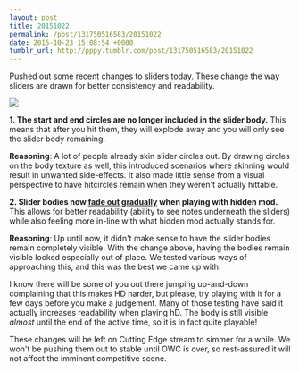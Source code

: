 ```yaml
---
layout: post
title: 20151022
permalink: /post/131750516583/20151022
date: 2015-10-23 15:08:54 +0000
tumblr_url: http://pppy.tumblr.com/post/131750516583/20151022
---
```

Pushed out some recent changes to sliders today. These change the way sliders are drawn for better consistency and readability.

![](http://puu.sh/kUICh/105cb8ba0c.png)

**1. The start and end circles are no longer included in the slider body.** This means that after you hit them, they will explode away and you will only see the slider body remaining.

**Reasoning**: A lot of people already skin slider circles out. By drawing circles on the body texture as well, this introduced scenarios where skinning would result in unwanted side-effects. It also made little sense from a visual perspective to have hitcircles remain when they weren't actually hittable.

**2. Slider bodies now [fade out gradually](http://puu.sh/kUzbu/1d8674cce4.mp4) when playing with hidden mod.** This allows for better readability (ability to see notes underneath the sliders) while also feeling more in-line with what hidden mod actually stands for.

**Reasoning**: Up until now, it didn't make sense to have the slider bodies remain completely visible. With the change above, having the bodies remain visible looked especially out of place. We tested various ways of approaching this, and this was the best we came up with.

I know there will be some of you out there jumping up-and-down complaining that this makes HD harder, but please, try playing with it for a few days before you make a judgement. Many of those testing have said it actually increases readability when playing hD. The body is still visible *almost* until the end of the active time, so it is in fact quite playable!

These changes will be left on Cutting Edge stream to simmer for a while. We won't be pushing them out to stable until OWC is over, so rest-assured it will not affect the imminent competitive scene.